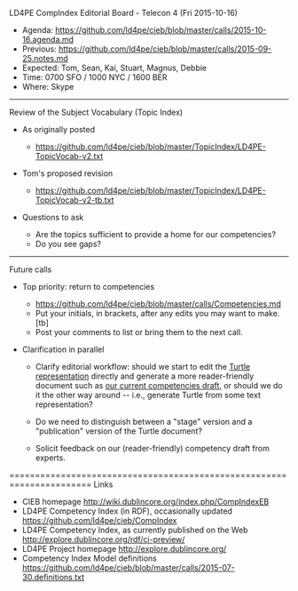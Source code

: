 LD4PE CompIndex Editorial Board - Telecon 4 (Fri 2015-10-16)

* Agenda:   https://github.com/ld4pe/cieb/blob/master/calls/2015-10-16.agenda.md
* Previous: https://github.com/ld4pe/cieb/blob/master/calls/2015-09-25.notes.md
* Expected: Tom, Sean, Kai, Stuart, Magnus, Debbie
* Time:     0700 SFO / 1000 NYC / 1600 BER
* Where:    Skype

----------------------------------------------------------------------
Review of the Subject Vocabulary (Topic Index)

* As originally posted

    * https://github.com/ld4pe/cieb/blob/master/TopicIndex/LD4PE-TopicVocab-v2.txt

* Tom's proposed revision

    * https://github.com/ld4pe/cieb/blob/master/TopicIndex/LD4PE-TopicVocab-v2-tb.txt

* Questions to ask

    * Are the topics sufficient to provide a home for our competencies?
    * Do you see gaps?

----------------------------------------------------------------------
Future calls

* Top priority: return to competencies

  * https://github.com/ld4pe/cieb/blob/master/calls/Competencies.md
  * Put your initials, in brackets, after any edits you may want to make. [tb]
  * Post your comments to list or bring them to the next call.

* Clarification in parallel

  * Clarify editorial workflow: should we start to edit the
    [Turtle representation](https://github.com/ld4pe/cieb/blob/master/CompIndex/CompIndex.ttl)
    directly and generate a more reader-friendly document such as 
    [our current competencies draft](https://github.com/ld4pe/cieb/blob/master/calls/Competencies.md),
    or should we do it the other way around -- i.e., generate Turtle 
    from some text representation?

  * Do we need to distinguish between a "stage" version and a "publication"
    version of the Turtle document?

  * Solicit feedback on our (reader-friendly) competency draft from experts.

======================================================================
Links

-  CIEB homepage
   http://wiki.dublincore.org/index.php/CompIndexEB
-  LD4PE Competency Index (in RDF), occasionally updated
   https://github.com/ld4pe/cieb/CompIndex
-  LD4PE Competency Index, as currently published on the Web
   http://explore.dublincore.org/rdf/ci-preview/
-  LD4PE Project homepage
   http://explore.dublincore.org/
-  Competency Index Model definitions
   https://github.com/ld4pe/cieb/blob/master/calls/2015-07-30.definitions.txt


